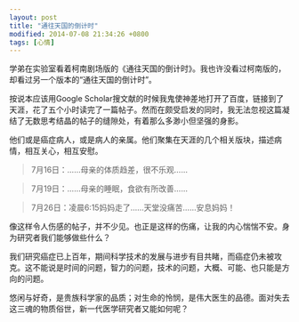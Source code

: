 ```yaml
---
layout: post
title: "通往天国的倒计时"
modified: 2014-07-08 21:34:26 +0800
tags: [心情]
---
```


学弟在实验室看着柯南剧场版的《通往天国的倒计时》。我也许没看过柯南版的，却看过另一个版本的“通往天国的倒计时”。

按说本应该用Google Scholar搜文献的时候我鬼使神差地打开了百度，链接到了天涯，花了五个小时读完了一篇帖子。然而在颇受启发的同时，我无法忽视这篇凝结了无数思考结晶的帖子的缝隙处，有着那么多渺小但坚强的身影。

他们或是癌症病人，或是病人的亲属。他们聚集在天涯的几个相关版块，描述病情，相互关心，相互安慰。

> 7月16日：……母亲的体质趋差，很不乐观……

> 7月19日：……母亲的睡眠，食欲有所改善……

> 7月26日：凌晨6:15妈妈走了……天堂没痛苦……安息妈妈！

像这样令人伤感的帖子，并不少见。也正是这样的伤痛，让我的内心惴惴不安。身为研究者我们能够做些什么？

我们研究癌症已上百年，期间科学技术的发展与进步有目共睹，而癌症仍未被攻克。这不能说是时间的问题，智力的问题，技术的问题，大概、可能、也只能是方向的问题。

悠闲与好奇，是贵族科学家的品质；对生命的怜悯，是伟大医生的品德。面对失去这三魂的物质俗世，新一代医学研究者又能如何呢？
